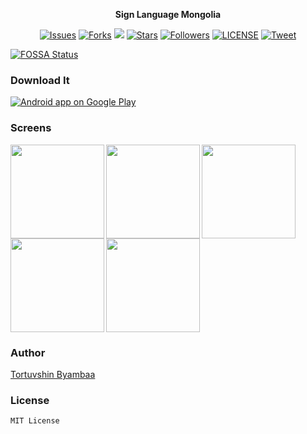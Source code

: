 <p align="center">
	<b>Sign Language Mongolia</b>
</p>

<p align="center">
    <a href="https://github.com/tortuvshin/sign-android/issues">
        <img src="https://img.shields.io/github/issues/tortuvshin/sign-android.svg"
            alt="Issues"></a>
     <a href="https://github.com/tortuvshin/sign-android/fork">
        <img src="https://img.shields.io/github/forks/tortuvshin/sign-android.svg?style=social&label=Fork"
            alt="Forks"></a>
<a href="https://app.fossa.io/projects/git%2Bgithub.com%2Ftortuvshin%2Fsign-android?ref=badge_shield" alt="FOSSA Status"><img src="https://app.fossa.io/api/projects/git%2Bgithub.com%2Ftortuvshin%2Fsign-android.svg?type=shield"/></a>
    <a href="https://github.com/tortuvshin/sign-android/stargazers">
        <img src="https://img.shields.io/github/stars/tortuvshin/sign-android.svg?style=social&label=Stars"
            alt="Stars"></a>
    <a href="https://github.com/tortuvshin/">
        <img src="https://img.shields.io/github/followers/tortuvshin.svg?style=social&label=Follow"
            alt="Followers"></a>
    <a href="https://raw.githubusercontent.com/tortuvshin/sign-android/master/LICENSE">
        <img src="https://img.shields.io/badge/license-MIT-blue.svg"
            alt="LICENSE"></a>
    <a href="https://twitter.com/intent/tweet?text=Wow:&url=%5Bobject%20Object%5D">
        <img src="https://img.shields.io/twitter/url/https/github.com/tortuvshin/sign-android.svg?style=social"
            alt="Tweet"></a>
</p>


[![FOSSA Status](https://app.fossa.io/api/projects/git%2Bgithub.com%2Ftortuvshin%2Fsign-android.svg?type=large)](https://app.fossa.io/projects/git%2Bgithub.com%2Ftortuvshin%2Fsign-android?ref=badge_large)

### Download It

<a href="https://play.google.com/store/apps/details?id=mn.sign">
  <img alt="Android app on Google Play" src="https://developer.android.com/images/brand/en_app_rgb_wo_45.png" />
</a>

### Screens

<img src="https://github.com/tortuvshin/sign-android/blob/master/art/1.png" align="left" width="150px"/>
<img src="https://github.com/tortuvshin/sign-android/blob/master/art/2.png" align="left" width="150px"/>
<img src="https://github.com/tortuvshin/sign-android/blob/master/art/3.png" align="left" width="150px"/>
<img src="https://github.com/tortuvshin/sign-android/blob/master/art/4.png" align="left" width="150px"/>
<img src="https://github.com/tortuvshin/sign-android/blob/master/art/5.png"  width="150px"/>

### Author
[Tortuvshin Byambaa](http://github.com/tortuvshin)


### License

`MIT License`